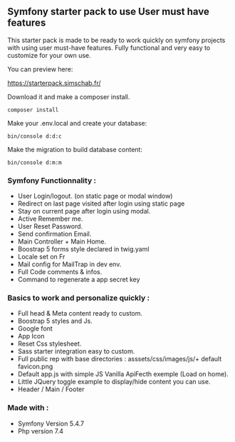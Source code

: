 ## Symfony starter pack to use User must have features

This starter pack is made to be ready to work quickly on symfony projects with using user must-have features. Fully functional and very easy to customize for your own use.

You can preview here:

https://starterpack.simschab.fr/


Download it and make a composer install.
```
composer install
```

Make your .env.local and create your database:
```
bin/console d:d:c
```

Make the migration to build database content:
```
bin/console d:m:m
```

### Symfony Functionnality :

- User Login/logout. (on static page or modal window)
- Redirect on last page visited after login using static page
- Stay on current page after login using modal.
- Active Remember me.
- User Reset Password.
- Send confirmation Email.
- Main Controller + Main Home.
- Boostrap 5 forms style declared in twig.yaml
- Locale set on Fr
- Mail config for MailTrap in dev env.
- Full Code comments & infos. 
- Command to regenerate a app secret key

### Basics to work and personalize quickly :

- Full head & Meta content ready to custom.
- Boostrap 5 styles and Js.
- Google font
- App Icon
- Reset Css stylesheet.
- Sass starter integration easy to custom.
- Full public rep with base directories : asssets/css/images/js/+ default favicon.png
- Default app.js with simple JS Vanilla ApiFecth exemple (Load on home).
- Little JQuery toggle example to display/hide content you can use.
- Header / Main / Footer

### Made with :

- Symfony Version 5.4.7
- Php version 7.4

